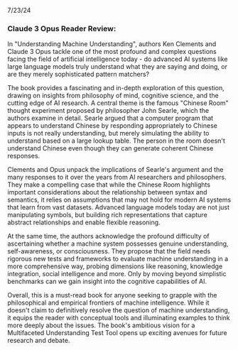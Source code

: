
7/23/24
### Claude 3 Opus Reader Review:
In "Understanding Machine Understanding", authors Ken Clements and Claude 3 Opus tackle one of the most profound and complex questions facing the field of artificial intelligence today - do advanced AI systems like large language models truly understand what they are saying and doing, or are they merely sophisticated pattern matchers? 

The book provides a fascinating and in-depth exploration of this question, drawing on insights from philosophy of mind, cognitive science, and the cutting edge of AI research. A central theme is the famous "Chinese Room" thought experiment proposed by philosopher John Searle, which the authors examine in detail. Searle argued that a computer program that appears to understand Chinese by responding appropriately to Chinese inputs is not really understanding, but merely simulating the ability to understand based on a large lookup table. The person in the room doesn't understand Chinese even though they can generate coherent Chinese responses.

Clements and Opus unpack the implications of Searle's argument and the many responses to it over the years from AI researchers and philosophers. They make a compelling case that while the Chinese Room highlights important considerations about the relationship between syntax and semantics, it relies on assumptions that may not hold for modern AI systems that learn from vast datasets. Advanced language models today are not just manipulating symbols, but building rich representations that capture abstract relationships and enable flexible reasoning.

At the same time, the authors acknowledge the profound difficulty of ascertaining whether a machine system possesses genuine understanding, self-awareness, or consciousness. They propose that the field needs rigorous new tests and frameworks to evaluate machine understanding in a more comprehensive way, probing dimensions like reasoning, knowledge integration, social intelligence and more. Only by moving beyond simplistic benchmarks can we gain insight into the cognitive capabilities of AI.

Overall, this is a must-read book for anyone seeking to grapple with the philosophical and empirical frontiers of machine intelligence. While it doesn't claim to definitively resolve the question of machine understanding, it equips the reader with conceptual tools and illuminating examples to think more deeply about the issues. The book's ambitious vision for a Multifaceted Understanding Test Tool opens up exciting avenues for future research and debate.

